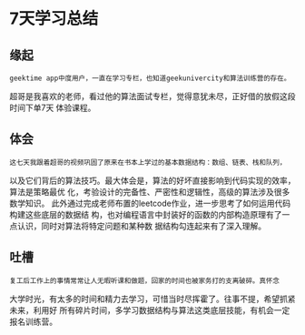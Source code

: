 # 7天学习总结
## 缘起

    geektime app中度用户，一直在学习专栏，也知道geekunivercity和算法训练营的存在。
超哥是我喜欢的老师，看过他的算法面试专栏，觉得意犹未尽，正好借的放假这段时间下单7天
体验课程。

## 体会

    这七天我跟着超哥的视频巩固了原来在书本上学过的基本数据结构：数组、链表、栈和队列，
以及它们背后的算法技巧。最大体会是，算法的好坏直接影响到代码实现的效率，算法是策略最优
化，考验设计的完备性、严密性和逻辑性，高级的算法涉及很多数学知识。
    此外通过完成老师布置的leetcode作业，进一步思考了如何运用代码构建这些底层的数据结
构，也对编程语言中封装好的函数的内部构造原理有了一点认识，同时对算法将特定问题和某种数
据结构勾连起来有了深入理解。

## 吐槽

    复工后工作上的事情常常让人无暇听课和做题，回家的时间也被家务打的支离破碎。真怀念
大学时光，有太多的时间和精力去学习，可惜当时尽挥霍了。往事不提，希望抓紧未来，利用好
所有碎片时间，多学习数据结构与算法这类底层技能，有机会一定报名训练营。
